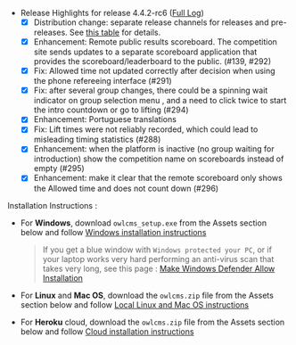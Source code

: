 * Release Highlights for release 4.4.2-rc6 ([Full Log](https://github.com/jflamy/owlcms4/issues?utf8=%E2%9C%93&q=is%3Aclosed+is%3Aissue+project%3Ajflamy%2Fowlcms4%2F1+))
  - [x] Distribution change: separate release channels for releases and pre-releases. See [this table](https://github.com/jflamy/owlcms4/releases/tag/4.4.2-rc2) for details.
  - [x] Enhancement: Remote public results scoreboard.  The competition site sends updates to a separate scoreboard application that provides the scoreboard/leaderboard to the public. (#139, #292)
  - [x] Fix: Allowed time not updated correctly after decision when using the phone refereeing interface (#291)
  - [x] Fix: after several group changes, there could be a spinning wait indicator on group selection menu , and a need to click twice to start the intro countdown or go to lifting (#294)
  - [x] Enhancement: Portuguese translations
  - [X] Fix: Lift times were not reliably recorded, which could lead to misleading timing statistics (#288)
  - [X] Enhancement: when the platform is inactive (no group waiting for introduction) show the competition name on scoreboards instead of empty (#295)
  - [X] Enhancement: make it clear that the remote scoreboard only shows the Allowed time and does not count down (#296)

Installation Instructions :
  - For **Windows**, download `owlcms_setup.exe` from the Assets section below and follow [Windows installation instructions](https://jflamy.github.io/owlcms4/#/LocalWindowsSetup.md) 
    
    > If you get a blue window with `Windows protected your PC`, or if your laptop works very hard performing an anti-virus scan that takes very long, see this page : [Make Windows Defender Allow Installation](https://jflamy.github.io/owlcms4/#/DefenderOff)
  - For **Linux** and **Mac OS**, download the `owlcms.zip` file from the Assets section below and follow [Local Linux and Mac OS instructions](https://jflamy.github.io/owlcms4/#/LocalLinuxMacSetup.md) 
  - For **Heroku** cloud, download the `owlcms.zip` file from the Assets section below and follow [Cloud installation instructions](https://jflamy.github.io/owlcms4/#/Heroku.md)
